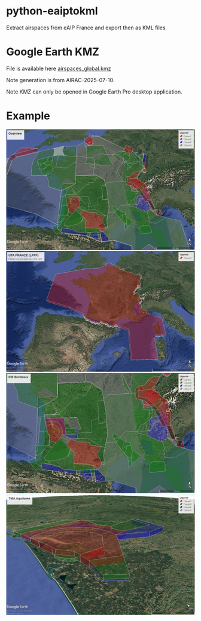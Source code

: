 # python-eaiptokml
Extract airspaces from eAIP France and export then as KML files

# Google Earth KMZ

File is available here [airspaces_global.kmz](https://github.com/nefethael/python-eaiptokml/raw/refs/heads/main/extracts/airspaces_global.kmz)

Note generation is from AIRAC-2025-07-10.

Note KMZ can only be opened in Google Earth Pro desktop application.


# Example 

![Overview](doc/overview.jpg)
![UTA France](doc/uta_france.jpg)
![FIR Bordeaux](doc/fir_bordeaux.jpg)
![TMA Aquitaine](doc/tma_aquitaine.jpg)

